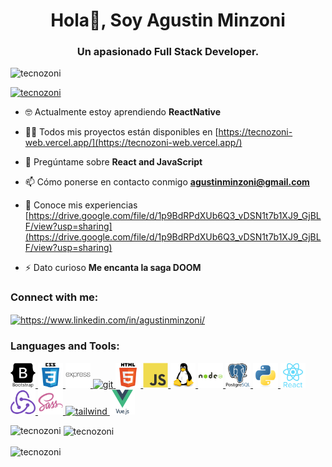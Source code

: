 <h1 align="center">Hola👋, Soy Agustin Minzoni</h1>
<h3 align="center">Un apasionado Full Stack Developer.</h3>

<p align="left"> <img src="https://komarev.com/ghpvc/?username=tecnozoni&label=Profile%20views&color=0e75b6&style=flat" alt="tecnozoni" /> </p>

<p align="left"> <a href="https://github.com/ryo-ma/github-profile-trophy"><img src="https://github-profile-trophy.vercel.app/?username=tecnozoni" alt="tecnozoni" /></a> </p>

- 🤓 Actualmente estoy aprendiendo **ReactNative**

- 👨‍💻 Todos mis proyectos están disponibles en [https://tecnozoni-web.vercel.app/](https://tecnozoni-web.vercel.app/)

- 💬 Pregúntame sobre **React and JavaScript**

- 📫 Cómo ponerse en contacto conmigo **agustinminzoni@gmail.com**

- 📄 Conoce mis experiencias [https://drive.google.com/file/d/1p9BdRPdXUb6Q3_vDSN1t7b1XJ9_GjBLF/view?usp=sharing](https://drive.google.com/file/d/1p9BdRPdXUb6Q3_vDSN1t7b1XJ9_GjBLF/view?usp=sharing)

- ⚡ Dato curioso **Me encanta la saga DOOM**

<h3 align="left">Connect with me:</h3>
<p align="left">
<a href="https://linkedin.com/in/https://www.linkedin.com/in/agustinminzoni/" target="blank"><img align="center" src="https://raw.githubusercontent.com/rahuldkjain/github-profile-readme-generator/master/src/images/icons/Social/linked-in-alt.svg" alt="https://www.linkedin.com/in/agustinminzoni/" height="30" width="40" /></a>
</p>

<h3 align="left">Languages and Tools:</h3>
<p align="left"> <a href="https://getbootstrap.com" target="_blank" rel="noreferrer"> <img src="https://raw.githubusercontent.com/devicons/devicon/master/icons/bootstrap/bootstrap-plain-wordmark.svg" alt="bootstrap" width="40" height="40"/> </a> <a href="https://www.w3schools.com/css/" target="_blank" rel="noreferrer"> <img src="https://raw.githubusercontent.com/devicons/devicon/master/icons/css3/css3-original-wordmark.svg" alt="css3" width="40" height="40"/> </a> <a href="https://expressjs.com" target="_blank" rel="noreferrer"> <img src="https://raw.githubusercontent.com/devicons/devicon/master/icons/express/express-original-wordmark.svg" alt="express" width="40" height="40"/> </a> <a href="https://git-scm.com/" target="_blank" rel="noreferrer"> <img src="https://www.vectorlogo.zone/logos/git-scm/git-scm-icon.svg" alt="git" width="40" height="40"/> </a> <a href="https://www.w3.org/html/" target="_blank" rel="noreferrer"> <img src="https://raw.githubusercontent.com/devicons/devicon/master/icons/html5/html5-original-wordmark.svg" alt="html5" width="40" height="40"/> </a> <a href="https://developer.mozilla.org/en-US/docs/Web/JavaScript" target="_blank" rel="noreferrer"> <img src="https://raw.githubusercontent.com/devicons/devicon/master/icons/javascript/javascript-original.svg" alt="javascript" width="40" height="40"/> </a> <a href="https://www.linux.org/" target="_blank" rel="noreferrer"> <img src="https://raw.githubusercontent.com/devicons/devicon/master/icons/linux/linux-original.svg" alt="linux" width="40" height="40"/> </a> <a href="https://nodejs.org" target="_blank" rel="noreferrer"> <img src="https://raw.githubusercontent.com/devicons/devicon/master/icons/nodejs/nodejs-original-wordmark.svg" alt="nodejs" width="40" height="40"/> </a> <a href="https://www.postgresql.org" target="_blank" rel="noreferrer"> <img src="https://raw.githubusercontent.com/devicons/devicon/master/icons/postgresql/postgresql-original-wordmark.svg" alt="postgresql" width="40" height="40"/> </a> <a href="https://www.python.org" target="_blank" rel="noreferrer"> <img src="https://raw.githubusercontent.com/devicons/devicon/master/icons/python/python-original.svg" alt="python" width="40" height="40"/> </a> <a href="https://reactjs.org/" target="_blank" rel="noreferrer"> <img src="https://raw.githubusercontent.com/devicons/devicon/master/icons/react/react-original-wordmark.svg" alt="react" width="40" height="40"/> </a> <a href="https://redux.js.org" target="_blank" rel="noreferrer"> <img src="https://raw.githubusercontent.com/devicons/devicon/master/icons/redux/redux-original.svg" alt="redux" width="40" height="40"/> </a> <a href="https://sass-lang.com" target="_blank" rel="noreferrer"> <img src="https://raw.githubusercontent.com/devicons/devicon/master/icons/sass/sass-original.svg" alt="sass" width="40" height="40"/> </a> <a href="https://tailwindcss.com/" target="_blank" rel="noreferrer"> <img src="https://www.vectorlogo.zone/logos/tailwindcss/tailwindcss-icon.svg" alt="tailwind" width="40" height="40"/> </a> <a href="https://vuejs.org/" target="_blank" rel="noreferrer"> <img src="https://raw.githubusercontent.com/devicons/devicon/master/icons/vuejs/vuejs-original-wordmark.svg" alt="vuejs" width="40" height="40"/> </a> </p>

<p><img align="left" src="https://github-readme-stats.vercel.app/api/top-langs?username=tecnozoni&show_icons=true&locale=en&layout=compact" alt="tecnozoni" /></p>

<p>&nbsp;<img align="center" src="https://github-readme-stats.vercel.app/api?username=tecnozoni&show_icons=true&locale=en" alt="tecnozoni" /></p>

<p><img align="center" src="https://github-readme-streak-stats.herokuapp.com/?user=tecnozoni&" alt="tecnozoni" /></p>
